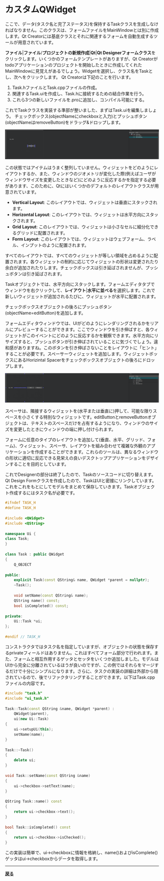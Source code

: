 # カスタムQWidget

ここで、データ(タスク名と完了ステータス)を保持するTaskクラスを生成しなければなりません。このクラスは、フォームファイルをMainWindowとは別に作成します。Qt Creatorには基底クラスとそれに関連するフォームを自動生成するツールが用意されています。

**ファイル**|**ファイル**/**プロジェクトの新規作成**|**Qt**|**Qt Designerフォームクラス**をクリックします。いくつかのフォームテンプレートがありますが、Qt Creatorがtodoアプリケーションのプロジェクトを開始したときに作成してくれたMainWindowに見覚えがあるでしょう。Widgetを選択し、クラス名をTaskとし、次へをクリックします。
Qt Creatorは下記のことを行います。
1. Task.hファイルとTask.cppファイルの作成。
2. 関連するTask.uiを作成し、Task.hに接続するための結合作業を行う。
3. これら3つの新しいファイルを.proに追加し、コンパイル可能にする。

これでTaskクラスを実装する準部が整いました、まずはTask.uiを編集しましょう。
チェックボックス(objectNameにcheckboxと入力)とプッシュボタン(objectNameはremoveButton)をドラッグ&ドロップします。

![labelとpushButton配置](img/7.png)

この状態ではアイテムはうまく整列していません。ウィジェットをどのようにレイアウトするか、また、ウィンドウのジオメトリが変化した際(例えばユーザがウィンドウサイズを変更したときなど)にどのように反応するかを指定する必要があります、このために、Qtにはいくつかのデフォルトのレイアウトクラスが用意されています。

* **Vertical Layout**: このレイアウトでは、ウィジェットは垂直にスタックされます。
* **Horizontal Layout**: このレイアウトでは、ウィジェットは水平方向にスタックされます。
* **Grid Layout**: このレイアウトでは、ウィジェットは小さなセルに細分化できるグリッドに配置されます。
* **Form Layout**: このレイアウトでは、ウィジェットはウェブフォーム、ラベル、インプットのように配置されます。

すべてのレイアウトでは、すべてのウィジェットが等しい領域を占めるように配置されます。各ウィジェットの制約に応じてウィジェットの形状は変更されたり余白が追加されたりします。チェックボックスは引き延ばされませんが、プッシュボタンは引き延ばされます。

Taskオブジェクトでは、水平方向にスタックします。フォームエディタタブでウィンドウを右クリックして、**レイアウト**|**水平に並べる**を選択します。これで新しいウィジェットが追加されるたびに、ウィジェットが水平に配置されます。

チェックボックスオブジェクトの後ろにプッシュボタン(objectName=editButton)を追加します。

フォームエディタウィンドウでは、UIがどのようにレンダリングされるかをリアルにプレビューすることができます。ここでウィンドウを引き伸ばすと、各ウィジェットがこのイベントにどのように反応するかを観察できます。水平方向にリサイズすると、プッシュボタンが引き伸ばされていることに気づくでしょう。違和感がありますね。このボタンを引き伸ばさないことをレイアウトに「ヒント」することが必要です。スペーサーウィジェットを追加します。ウィジェットボックスにあるHorizintal Spacerをチェックボックスオブジェクトの後ろにドロップします。

![Horizontal Spacer](img/8.png)

スペーサは、隣接するウィジェットを(水平または垂直に)押して、可能な限りスペースを小さくする特別なウィジェットです。editButtonとremoveButtonオブジェクトは、テキストのスペースだけを占有するようになり、ウィンドウのサイズを変更したときにウィンドウの端に押し付けられます。

フォームに任意のタイプのレイアウトを追加して(垂直、水平、グリッド、フォーム)、ウィジェット、スペーサ、レイアウトを組み合わせて複雑な外観のアプリケーションを作成することができます。これらのツールは、異なるウィンドウの形状に適切に反応できる見栄えの良いデスクトップアプリケーションをデザインすることを目的としています。

これでDesignerの部分は終了したので、Taskのソースコードに切り替えます。Qt Design Formクラスを作成したので、TaskはUIと密接にリンクしています。これをこれをもとにしてモデルをまとめて保存していきます。Taskオブジェクト作成するにはタスク名が必要です。

```C++
#ifndef TASK_H
#define TASK_H

#include <QWidget>
#include <QString>

namespace Ui {
class Task;
}

class Task : public QWidget
{
    Q_OBJECT

public:
    explicit Task(const QString& name, QWidget *parent = nullptr);
    ~Task();
    
    void setName(const QString& name);
    QString name() const;
    bool isCompleted() const;
    
private:
    Ui::Task *ui;
};

#endif // TASK_H
```
コンストラクタではタスク名を指定していますが、オブジェクトの状態を保存するprivateフィールドはありません。これはすべてフォーム部分で行われます。また、フォームと相互作用するゲッタとセッタをいくつか追加しました。モデルはUIから完全に分離されているほうが良いのですが、この例ではそれらをマージするだけで十分にシンプルになります。さらに、タスクの実装の詳細は外部から隠されているので、後でリファクタリングすることができます。以下はTask.cppファイルの内容です。

```C++
#include "task.h"
#include "ui_task.h"

Task::Task(const QString &name, QWidget *parent) :
    QWidget(parent),
    ui(new Ui::Task)
{
    ui->setupUi(this);
    setName(name);
}

Task::~Task()
{
    delete ui;
}

void Task::setName(const QString &name)
{
    ui->checkbox->setText(name);
}

QString Task::name() const
{
    return ui->checkbox->text();
}

bool Task::isCompleted() const
{
    return ui->checkbox->isChecked();
}
```

この実装は簡単で、ui->checkboxに情報を格納し、name()およびisComplete()ゲッタはui->checkboxからデータを取得します。

***
**[戻る](../index.html)**
